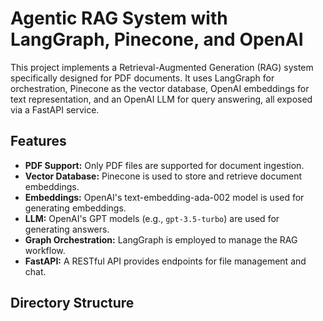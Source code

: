 # Agentic RAG System with LangGraph, Pinecone, and OpenAI

This project implements a Retrieval-Augmented Generation (RAG) system specifically designed for PDF documents. It uses LangGraph for orchestration, Pinecone as the vector database, OpenAI embeddings for text representation, and an OpenAI LLM for query answering, all exposed via a FastAPI service.

## Features

-   **PDF Support:** Only PDF files are supported for document ingestion.
-   **Vector Database:** Pinecone is used to store and retrieve document embeddings.
-   **Embeddings:** OpenAI's text-embedding-ada-002 model is used for generating embeddings.
-   **LLM:** OpenAI's GPT models (e.g., `gpt-3.5-turbo`) are used for generating answers.
-   **Graph Orchestration:** LangGraph is employed to manage the RAG workflow.
-   **FastAPI:** A RESTful API provides endpoints for file management and chat.

## Directory Structure